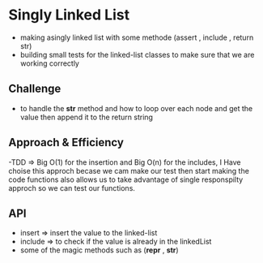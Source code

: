 # Singly Linked List
<!-- Short summary or background information -->
- making asingly linked list with some methode (assert , include , return str)
- building small tests for the linked-list classes to make sure that we are working correctly

## Challenge
<!-- Description of the challenge -->
- to handle the __str__ method and how to loop over each node and get the value then append it to the return string

## Approach & Efficiency
<!-- What approach did you take? Why? What is the Big O space/time for this approach? -->
-TDD => Big O(1) for the insertion and Big O(n) for the includes, I Have choise this approch becase we cam make our test then start making the code functions also allows us to take advantage of single responspilty approch so we can test our functions.

## API
<!-- Description of each method publicly available to your Linked List -->
- insert => insert the value to the linked-list
- include => to check if the value is already in the linkedList
- some of the magic methods such as (__repr__ , __str__)
